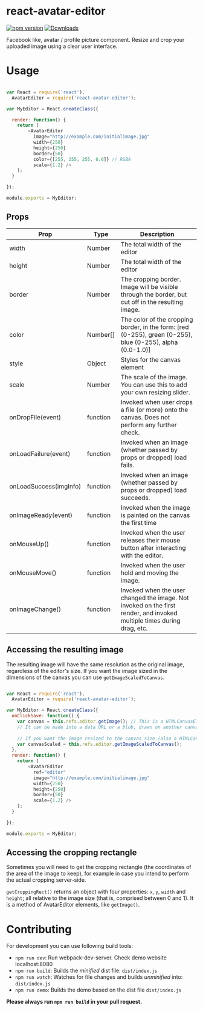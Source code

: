 # react-avatar-editor

<a href="http://badge.fury.io/js/react-avatar-editor"><img alt="npm version" src="https://badge.fury.io/js/react-avatar-editor.svg"></a>
<a href="https://npmjs.org/package/react-avatar-editor"><img alt="Downloads" src="http://img.shields.io/npm/dm/react-avatar-editor.svg"></a>

Facebook like, avatar / profile picture component.
Resize and crop your uploaded image using a clear user interface.

# Usage


```javascript

var React = require('react'),
  AvatarEditor = require('react-avatar-editor');

var MyEditor = React.createClass({

  render: function() {
    return (
        <AvatarEditor
          image="http://example.com/initialimage.jpg"
          width={250}
          height={250}
          border={50}
          color={[255, 255, 255, 0.6]} // RGBA
          scale={1.2} />
    );
  }

});

module.exports = MyEditor;
```

## Props
| Prop                   | Type     | Description
| ---------------------- | -------- | ---------------
| width                  | Number   | The total width of the editor
| height                 | Number   | The total width of the editor
| border                 | Number   | The cropping border. Image will be visible through the border, but cut off in the resulting image.
| color                  | Number[] | The color of the cropping border, in the form: [red (0-255), green (0-255), blue (0-255), alpha (0.0-1.0)]
| style                  | Object   | Styles for the canvas element
| scale                  | Number   | The scale of the image. You can use this to add your own resizing slider.
| onDropFile(event)      | function | Invoked when user drops a file (or more) onto the canvas. Does not perform any further check.
| onLoadFailure(event)   | function | Invoked when an image (whether passed by props or dropped) load fails.
| onLoadSuccess(imgInfo) | function | Invoked when an image (whether passed by props or dropped) load succeeds.
| onImageReady(event)    | function | Invoked when the image is painted on the canvas the first time
| onMouseUp()            | function | Invoked when the user releases their mouse button after interacting with the editor.
| onMouseMove()          | function | Invoked when the user hold and moving the image.
| onImageChange()        | function | Invoked when the user changed the image. Not invoked on the first render, and invoked multiple times during drag, etc.

## Accessing the resulting image

The resulting image will have the same resolution as the original image, regardless of the editor's size.
If you want the image sized in the dimensions of the canvas you can use `getImageScaledToCanvas`.


```javascript

var React = require('react'),
  AvatarEditor = require('react-avatar-editor');

var MyEditor = React.createClass({
  onClickSave: function() {
    var canvas = this.refs.editor.getImage(); // This is a HTMLCanvasElement.
    // It can be made into a data URL or a blob, drawn on another canvas, or added to the DOM.
    
    // If you want the image resized to the canvas size (also a HTMLCanvasElement)
    var canvasScaled = this.refs.editor.getImageScaledToCanvas();
  },
  render: function() {
    return (
        <AvatarEditor
          ref="editor"
          image="http://example.com/initialimage.jpg"
          width={250}
          height={250}
          border={50}
          scale={1.2} />
    );
  }

});

module.exports = MyEditor;
```

## Accessing the cropping rectangle

Sometimes you will need to get the cropping rectangle (the coordinates of the area of the image to keep),
for example in case you intend to perform the actual cropping server-side.

``getCroppingRect()`` returns an object with four properties: ``x``, ``y``, ``width`` and ``height``;
all relative to the image size (that is, comprised between 0 and 1). It is a method of AvatarEditor elements,
like ``getImage()``.


# Contributing

For development you can use following build tools:

* `npm run dev`: Run webpack-dev-server. Check demo website localhost:8080
* `npm run build`: Builds the *minified* dist file: `dist/index.js`
* `npm run watch`: Watches for file changes and builds *unminified* into: `dist/index.js`
* `npm run demo`: Builds the demo based on the dist file `dist/index.js`

**Please always run `npm run build` in your pull request.**
